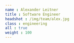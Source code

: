 ```yaml
---
name : Alexander Leitner
title : Software Engineer
headshot : /img/team/alex.jpg
class : engineering
all : true
weight : 100
---
```

